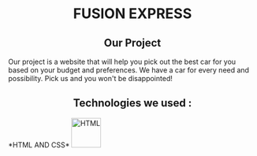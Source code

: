 <h1 align="center"> FUSION EXPRESS </h1>

<h2 align="center"> Our Project </h2>
Our project is a website that will help you pick out the best car for you based on your budget and preferences. We have a car for every need and possibility. Pick us and you won't be disappointed!

<h2 align="center"> Technologies we used : </h2>
*HTML AND CSS* <img src="https://upload.wikimedia.org/wikipedia/commons/1/10/CSS3_and_HTML5_logos_and_wordmarks.svg" alt="HTML" height="60">
